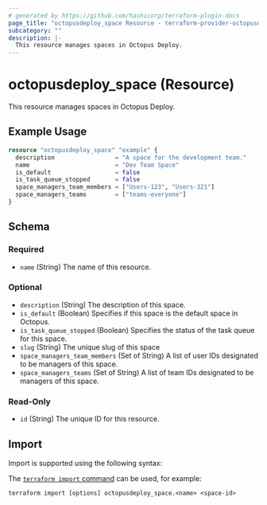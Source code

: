 ```yaml
---
# generated by https://github.com/hashicorp/terraform-plugin-docs
page_title: "octopusdeploy_space Resource - terraform-provider-octopusdeploy"
subcategory: ""
description: |-
  This resource manages spaces in Octopus Deploy.
---
```


# octopusdeploy_space (Resource)

This resource manages spaces in Octopus Deploy.

## Example Usage

```terraform
resource "octopusdeploy_space" "example" {
  description                 = "A space for the development team."
  name                        = "Dev Team Space"
  is_default                  = false
  is_task_queue_stopped       = false
  space_managers_team_members = ["Users-123", "Users-321"]
  space_managers_teams        = ["teams-everyone"]
}
```

<!-- schema generated by tfplugindocs -->
## Schema

### Required

- `name` (String) The name of this resource.

### Optional

- `description` (String) The description of this space.
- `is_default` (Boolean) Specifies if this space is the default space in Octopus.
- `is_task_queue_stopped` (Boolean) Specifies the status of the task queue for this space.
- `slug` (String) The unique slug of this space
- `space_managers_team_members` (Set of String) A list of user IDs designated to be managers of this space.
- `space_managers_teams` (Set of String) A list of team IDs designated to be managers of this space.

### Read-Only

- `id` (String) The unique ID for this resource.

## Import

Import is supported using the following syntax:

The [`terraform import` command](https://developer.hashicorp.com/terraform/cli/commands/import) can be used, for example:

```shell
terraform import [options] octopusdeploy_space.<name> <space-id>
```
